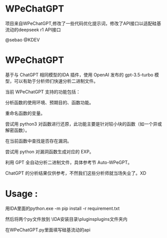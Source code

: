 # WPeChatGPT
项目来自WPeChatGPT,修改了一些代码优化提示词，修改了API接口以适配硅基流动的deepseek r1 API接口

@sebao
@KDEV

# WPeChatGPT

基于与 ChatGPT 相同模型的IDA 插件，使用 OpenAI 发布的 gpt-3.5-turbo 模型，可以有助于分析师们快速分析二进制文件。

当前 WPeChatGPT 支持的功能包括：

分析函数的使用环境、预期目的、函数功能。

重命名函数的变量。

尝试用 python3 对函数进行还原，此功能主要是针对较小块的函数（如一个异或解密函数）。

在当前函数中查找是否存在漏洞。

尝试用 python 对漏洞函数生成对应的 EXP。

利用 GPT 全自动分析二进制文件，具体参考节 Auto-WPeGPT。

ChatGPT 的分析结果仅供参考，不然我们这些分析师就当场失业了。XD

# Usage : 

用IDA里面的python.exe -m pip install -r requirement.txt

然后将两个py文件放到  \IDA安装目录\pluginsplugins文件夹内

在WPeChatGPT.py里面填写硅基流动的api
